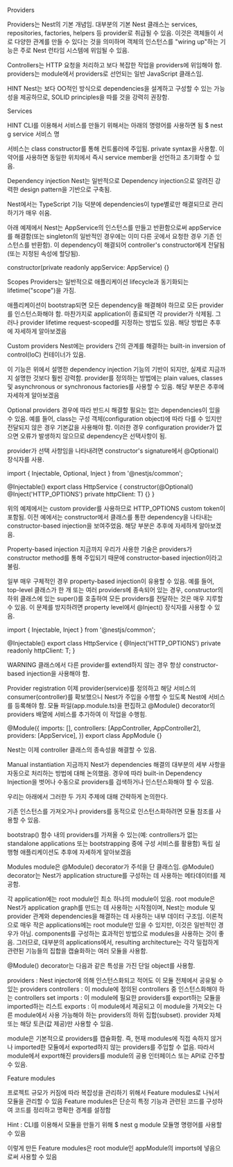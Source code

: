 Providers

Providers는 Nest의 기본 개념임. 
대부분의 기본 Nest 클래스는 services, repositories, factories, helpers 등 provider로 취급될 수 있음. 
이것은 객체들이 서로 다양한 관계를 만들 수 있다는 것을 의미하며 객체의 인스턴스를 "wiring up"하는 기능은 주로 Nest 런타임 시스템에 위임될 수 있음.

Controllers는 HTTP 요청을 처리하고 보다 복잡한 작업을 providers에 위임해야 함. providers는 module에서 providers로 선언되는 일반 JavaScript 클래스임.

HINT
Nest는 보다 OO적인 방식으로 dependencies을 설계하고 구성할 수 있는 가능성을 제공하므로, SOLID principles을 따를 것을 강력히 권장함.


Services

HINT
CLI를 이용해서 서비스를 만들기 위해서는 아래의 명령어를 사용하면 됨
$ nest g service 서비스 명

서비스는 class constructor를 통해 컨트롤러에 주입됨. 
private syntax을 사용함. 
이 약어를 사용하면 동일한 위치에서 즉시 service member을 선언하고 초기화할 수 있음.

Dependency injection
Nest는 일반적으로 Dependency injection으로 알려진 강력한 design pattern을 기반으로 구축됨. 

Nest에서는 TypeScript 기능 덕분에 dependencies이 type별로만 해결되므로 관리하기가 매우 쉬움. 

아래 예제에서 Nest는 AppService의 인스턴스를 만들고 반환함으로써 appService를 해결함(또는 singleton의 일반적인 경우에는 이미 다른 곳에서 요청한 경우 기존 인스턴스를 반환함). 
이 dependency이 해결되어 controller's constructor에게 전달됨(또는 지정된 속성에 할당됨).

constructor(private readonly appService: AppService) {}


Scopes
Providers는 일반적으로 애플리케이션 lifecycle과 동기화되는 lifetime("scope")을 가짐. 

애플리케이션이 bootstrap되면 모든 dependency을 해결해야 하므로 모든 provider를 인스턴스화해야 함. 
마찬가지로 application이 종료되면 각 provider가 삭제됨. 
그러나 provider lifetime request-scoped를 지정하는 방법도 있음. 해당 방법은 추후에 자세하게 알아보겠음


Custom providers
Nest에는 providers 간의 관계를 해결하는 built-in inversion of control(IoC) 컨테이너가 있음. 

이 기능은 위에서 설명한 dependency injection 기능의 기반이 되지만, 실제로 지금까지 설명한 것보다 훨씬 강력함. 
provider를 정의하는 방법에는 plain values, classes 및 asynchronous or synchronous factories를 사용할 수 있음. 해당 부분은 추후에 자세하게 알아보겠음


Optional providers
경우에 따라 반드시 해결할 필요는 없는 dependencies이 있을 수 있음. 
예를 들어, class는 구성 객체(configuration object)에 따라 다를 수 있지만 전달되지 않은 경우 기본값을 사용해야 함. 
이러한 경우 configuration provider가 없으면 오류가 발생하지 않으므로 dependency은 선택사항이 됨.

provider가 선택 사항임을 나타내려면 constructor's signature에서 @Optional() 장식자를 사용.

import { Injectable, Optional, Inject } from '@nestjs/common';

@Injectable()
export class HttpService<T> {
  constructor(@Optional() @Inject('HTTP_OPTIONS') private httpClient: T) {}
}

위의 예제에서는 custom provider를 사용하므로 HTTP_OPTIONS custom token이 포함됨. 
이전 예에서는 constructor에서 클래스를 통한 dependency을 나타내는 constructor-based injection을 보여주었음. 
해당 부분은 추후에 자세하게 알아보겠음.


Property-based injection
지금까지 우리가 사용한 기술은 providers가 constructor method를 통해 주입되기 때문에 constructor-based injection이라고 불림.

일부 매우 구체적인 경우 property-based injection이 유용할 수 있음. 
예를 들어, top-level 클래스가 한 개 또는 여러 providers에 종속되어 있는 경우, constructor의 하위 클래스에 있는 super()를 호출하여 모든 providers를 전달하는 것은 매우 지루할 수 있음. 
이 문제를 방지하려면 property level에서 @Inject() 장식자를 사용할 수 있음.

import { Injectable, Inject } from '@nestjs/common';

@Injectable()
export class HttpService<T> {
  @Inject('HTTP_OPTIONS')
  private readonly httpClient: T;
}

WARNING
클래스에서 다른 provider를 extend하지 않는 경우 항상 constructor-based injection을 사용해야 함.


Provider registration
이제 provider(service)를 정의하고 해당 서비스의 consumer(controller)를 확보했으니 Nest가 주입을 수행할 수 있도록 Nest에 서비스를 등록해야 함. 
모듈 파일(app.module.ts)을 편집하고 @Module() decorator의 providers 배열에 서비스를 추가하여 이 작업을 수행힘.

@Module({
  imports: [],
  controllers: [AppController, AppController2],
  providers: [AppService],
})
export class AppModule {}

Nest는 이제 controller 클래스의 종속성을 해결할 수 있음.


Manual instantiation
지금까지 Nest가 dependencies 해결의 대부분의 세부 사항을 자동으로 처리하는 방법에 대해 논의했음. 
경우에 따라 built-in Dependency Injection을 벗어나 수동으로 providers를 검색하거나 인스턴스화해야 할 수 있음. 

우리는 아래에서 그러한 두 가지 주제에 대해 간략하게 논의한다.

기존 인스턴스를 가져오거나 providers를 동적으로 인스턴스화하려면 모듈 참조를 사용할 수 있음.

bootstrap() 함수 내의 providers를 가져올 수 있는(예: controllers가 없는 standalone applications 또는 bootstrapping 중에 구성 서비스를 활용함) 독립 실행형 애플리케이션도 추후에 자세하게 알아보겠음



Modules
module은 @Module() decorator가 주석을 단 클래스임. @Module() decorator는 Nest가 application structure를 구성하는 데 사용하는 메타데이터를 제공함.

각 application에는 root module인 최소 하나의 module이 있음. 
root module은 Nest가 application graph를 만드는 데 사용하는 시작점이며, Nest는 module 및 provider 관계와 dependencies을 해결하는 데 사용하는 내부 데이터 구조임. 
이론적으로 매우 작은 applications에는 root module만 있을 수 있지만, 이것은 일반적인 경우가 아님. 
components를 구성하는 효과적인 방법으로 modules을 사용하는 것이 좋음. 
그러므로, 대부분의 applications에서, resulting architecture는 각각 밀접하게 관련된 기능들의 집합을 캡슐화하는 여러 모듈을 사용함.

@Module() decorator는 다음과 같은 특성을 가진 단일 object를 사용함.

providers   : Nest injector에 의해 인스턴스화되고 적어도 이 모듈 전체에서 공유될 수 있는 providers
controllers : 이 module에 정의된 controllers 중 인스턴스화해야 하는 controllers set
imports	    : 이 module에 필요한 providers를 export하는 모듈을 imported하는 리스트
exports	    : 이 module에서 제공되고 이 module을 가져오는 다른 module에서 사용 가능해야 하는 providers의 하위 집합(subset). provider 자체 또는 해당 토큰(값 제공)만 사용할 수 있음.

module은 기본적으로 providers를 캡슐화함. 
즉, 현재 modules에 직접 속하지 않거나 imported한 모듈에서 exported하지 않는 providers를 주입할 수 없음. 따라서 module에서 export해진 providers를 module의 공용 인터페이스 또는 API로 간주할 수 있음.


Feature modules

프로젝트 규모가 커짐에 따라 복잡성을 관리하기 위해서 Feature modules로 나눠서 모듈을 관리할 수 있음
Feature modules은 단순히 특정 기능과 관련된 코드를 구성하여 코드를 정리하고 명확한 경계를 설정함

Hint : CLI를 이용해서 모듈을 만들기 위해 $ nest g module 모듈명 명령어를 사용할 수 있음

이렇게 만든 Feature modules은 root module인 appModule의 imports에 넣음으로써 사용할 수 있음



